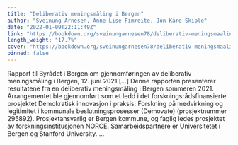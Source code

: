 ```yaml
---
title: "Deliberativ meningsmåling i Bergen"
author: "Sveinung Arnesen, Anne Lise Fimreite, Jon Kåre Skiple"
date: "2022-01-09T22:11:49Z"
link: "https://bookdown.org/sveinungarnesen78/deliberativ-meningsmaaling-bergen/"
length_weight: "17.7%"
cover: "https://bookdown.org/sveinungarnesen78/deliberativ-meningsmaaling-bergen/cover.png"
pinned: false
---
```


Rapport til Byrådet i Bergen om gjennomføringen av deliberativ meningsmåling i Bergen, 12. juni 2021 [...] Denne rapporten presenterer resultatene fra en deliberativ meningsmåling i Bergen sommeren 2021.
Arrangementet ble gjennomført som et ledd i det forskningsrådsfinansierte prosjektet Demokratisk innovasjon i praksis: Forskning på medvirkning og legitimitet i kommunale beslutningsprosesser (Demovate) (prosjektnummer 295892).
Prosjektansvarlig er Bergen kommune, og faglig ledes prosjektet av forskningsinstitusjonen NORCE.
Samarbeidspartnere er Universitetet i Bergen og Stanford University. ...
